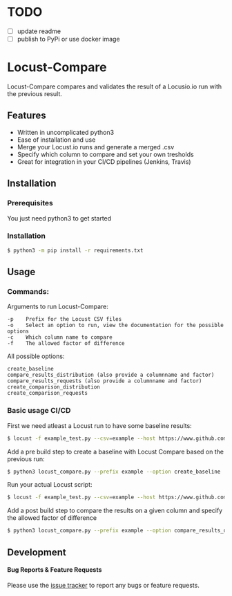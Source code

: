 # TODO

- [ ] update readme
- [ ] publish to PyPi or use docker image

# Locust-Compare

Locust-Compare compares and validates the result of a Locusio.io run with the previous result.

## Features

- Written in uncomplicated python3
- Ease of installation and use
- Merge your Locust.io runs and generate a merged .csv
- Specify which column to compare and set your own tresholds
- Great for integration in your CI/CD pipelines (Jenkins, Travis)

## Installation

### Prerequisites

You just need python3 to get started

### Installation

```bash
$ python3 -m pip install -r requirements.txt
```

## Usage

### Commands:

Arguments to run Locust-Compare:
```
-p    Prefix for the Locust CSV files
-o    Select an option to run, view the documentation for the possible options
-c    Which column name to compare
-f    The allowed factor of difference
```

All possible options:
```
create_baseline
compare_results_distribution (also provide a columnname and factor)
compare_results_requests (also provide a columnname and factor)
create_comparison_distribution
create_comparison_requests
```

### Basic usage CI/CD

First we need atleast a Locust run to have some baseline results:

```bash
$ locust -f example_test.py --csv=example --host https://www.github.com --no-web -t 1m
```

Add a pre build step to create a baseline with Locust Compare based on the previous run:

```bash
$ python3 locust_compare.py --prefix example --option create_baseline
```

Run your actual Locust script:

```bash
$ locust -f example_test.py --csv=example --host https://www.github.com --no-web -t 1m
```

Add a post build step to compare the results on a given column and specify the allowed factor of difference

```bash
$ python3 locust_compare.py --prefix example --option compare_results_distribution --columnname 95% --factor 1.2
```

## Development

#### Bug Reports & Feature Requests

Please use the [issue tracker](https://github.com/tlolkema/locust-compare/issues) to report any bugs or feature requests.
